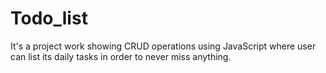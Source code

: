 # Todo_list
 It's a project work showing CRUD operations using JavaScript where user can list its daily tasks in order to never miss anything.

